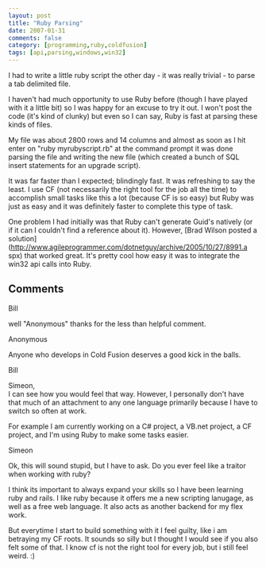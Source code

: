 ```yaml
---
layout: post
title: "Ruby Parsing"
date: 2007-01-31
comments: false
category: [programming,ruby,coldfusion]
tags: [api,parsing,windows,win32]
---
```

I had to write a little ruby script the other day - it was really trivial - to
parse a tab delimited file.  

I haven't had much opportunity to use Ruby before (though I have played with
it a little bit) so I was happy for an excuse to try it out. I won't post the
code (it's kind of clunky) but even so I can say, Ruby is fast at parsing
these kinds of files.  

My file was about 2800 rows and 14 columns and almost as soon as I hit enter
on "ruby myrubyscript.rb" at the command prompt it was done parsing the file
and writing the new file (which created a bunch of SQL insert statements for
an upgrade script).  

It was far faster than I expected; blindingly fast. It was refreshing to say
the least. I use CF (not necessarily the right tool for the job all the time)
to accomplish small tasks like this a lot (because CF is so easy) but Ruby was
just as easy and it was definitely faster to complete this type of task.  

One problem I had initially was that Ruby can't generate Guid's natively (or
if it can I couldn't find a reference about it). However, [Brad Wilson posted
a solution](http://www.agileprogrammer.com/dotnetguy/archive/2005/10/27/8991.a
spx) that worked great. It's pretty cool how easy it was to integrate the
win32 api calls into Ruby.

## Comments

Bill

well "Anonymous" thanks for the less than helpful comment.

Anonymous

Anyone who develops in Cold Fusion deserves a good kick in the balls.

Bill

Simeon,  
I can see how you would feel that way. However, I personally don't have that
much of an attachment to any one language primarily because I have to switch
so often at work.  

For example I am currently working on a C# project, a VB.net project, a CF
project, and I'm using Ruby to make some tasks easier.

Simeon

Ok, this will sound stupid, but I have to ask. Do you ever feel like a traitor
when working with ruby?  

I think its important to always expand your skills so I have been learning
ruby and rails. I like ruby because it offers me a new scripting lanugage, as
well as a free web language. It also acts as another backend for my flex work.  

But everytime I start to build something with it I feel guilty, like i am
betraying my CF roots. It sounds so silly but I thought I would see if you
also felt some of that. I know cf is not the right tool for every job, but i
still feel weird. :)
